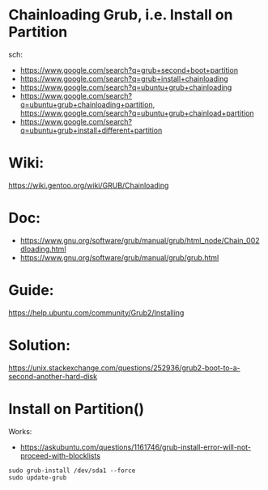 # Chainloading Grub, i.e. Install on Partition
sch:
- https://www.google.com/search?q=grub+second+boot+partition
- https://www.google.com/search?q=grub+install+chainloading
- https://www.google.com/search?q=ubuntu+grub+chainloading
- https://www.google.com/search?q=ubuntu+grub+chainloading+partition, https://www.google.com/search?q=ubuntu+grub+chainload+partition
- https://www.google.com/search?q=ubuntu+grub+install+different+partition

# Wiki:
https://wiki.gentoo.org/wiki/GRUB/Chainloading

# Doc:
- https://www.gnu.org/software/grub/manual/grub/html_node/Chain_002dloading.html
- https://www.gnu.org/software/grub/manual/grub/grub.html

# Guide:
https://help.ubuntu.com/community/Grub2/Installing

# Solution:
https://unix.stackexchange.com/questions/252936/grub2-boot-to-a-second-another-hard-disk

# Install on Partition()
Works:
- https://askubuntu.com/questions/1161746/grub-install-error-will-not-proceed-with-blocklists

```
sudo grub-install /dev/sda1 --force
sudo update-grub
```
